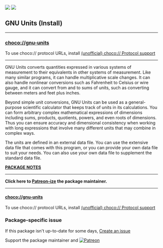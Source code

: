 [![](https://img.shields.io/chocolatey/v/gnu-units?color=green&label=gnu-units)](https://chocolatey.org/packages/gnu-units) [![](https://img.shields.io/chocolatey/dt/gnu-units)](https://chocolatey.org/packages/gnu-units)

## GNU Units (Install)

---

### [choco://gnu-units](choco://gnu-units)
To use choco:// protocol URLs, install [(unofficial) choco:// Protocol support ](https://chocolatey.org/packages/choco-protocol-support)

---

GNU Units converts quantities expressed in various systems of measurement to their equivalents in other systems of measurement. Like many similar programs, it can handle multiplicative scale changes. It can also handle nonlinear conversions such as Fahrenheit to Celsius or wire gauge, and it can convert from and to sums of units, such as converting between meters and feet plus inches.

Beyond simple unit conversions, GNU Units can be used as a general-purpose scientific calculator that keeps track of units in its calculations. You can form arbitrary complex mathematical expressions of dimensions including sums, products, quotients, powers, and even roots of dimensions. Thus you can ensure accuracy and dimensional consistency when working with long expressions that involve many different units that may combine in complex ways.

The units are defined in an external data file. You can use the extensive data file that comes with this program, or you can provide your own data file to suit your needs. You can also use your own data file to supplement the standard data file.

**[PACKAGE NOTES](https://github.com/bcurran3/ChocolateyPackages/blob/master/gnu-units/readme.md)**

    

---

**Click here to [Patreon-ize](https://www.patreon.com/bcurran3) the package maintainer.**

---

#### [choco://gnu-units](choco://gnu-units)
To use choco:// protocol URLs, install [(unofficial) choco:// Protocol support ](https://chocolatey.org/packages/choco-protocol-support)

### Package-specific issue
If this package isn't up-to-date for some days, [Create an issue](https://github.com/tunisiano187/Chocolatey-packages/issues/new/choose)

Support the package maintainer and [![Patreon](https://cdn.jsdelivr.net/gh/tunisiano187/Chocolatey-packages@d15c4e19c709e7148588d4523ffc6dd3cd3c7e5e/icons/patreon.png)](https://www.patreon.com/bePatron?u=39585820)
